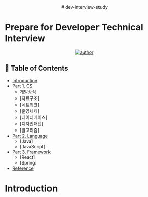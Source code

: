 <div align=center>
# dev-interview-study
</div>

## 

# Prepare for Developer Technical Interview 

<div align=center>

[![author](https://img.url.com)](https://someling.com)

</div>



## :memo: Table of Contents

- [Introduction](#Introduction)
- [Part 1. CS](#Part-1-전산기초)
    - [개발상식](https://github.com/dev-interview-study/Development)
    - [자료구조]
    - [네트워크]
    - [운영체제]
    - [데이터베이스]
    - [디자인패턴]
    - [알고리즘]
- [Part 2. Language](#Part-2-언어)
    - [Java]
    - [JavaScript]
- [Part 3. Framework](#Part-3-프레임워크)
    - [React]
    - [Spring]
- [Reference](#Study-Reference)

# Introduction

